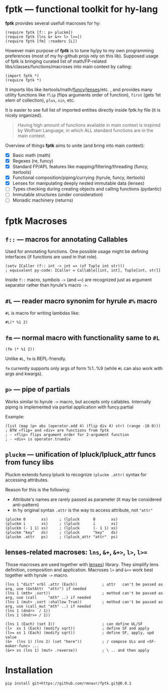 
# **fptk** — functional toolkit for hy-lang

<!-- Intro ‾‾‾‾‾‾‾‾‾‾‾‾‾‾‾‾‾‾‾‾‾‾‾‾‾‾‾‾‾‾‾‾‾‾‾‾‾‾‾‾‾‾‾‾‾‾‾‾‾‾‾‾‾‾‾‾‾‾‾‾‾‾‾‾‾‾‾‾\ {{{1 -->

**fptk** provides several usefull macroses for hy: 
```hy
(require fptk [f:: p> pluckm])
(require fptk [lns &+ &+> l> l>=])
(require fptk [fm] :readers [L])
```

However main purpose of **fptk** is to tune hy/py to my own programming preferences (most of my hy-github projs rely on this lib).
Supposed usage of fptk is bringing curated list of math/FP-related libs/classes/functions/macroses into main context by calling:
```hy
(import fptk *)
(require fptk *)
```
It imports libs like itertools/math/[funcy](https://github.com/Suor/funcy)/[lenses](https://github.com/ingolemo/python-lenses)/etc. ,
and provides many utility functions like `flip` (flips arguments order of function), `first` (gets 1st elem of collection), `plus`, `sin`, etc.

It is easier to see full list of imported entities directly inside fptk.hy file (it is nicely organized).

> Having high amount of functions available in main context is inspired by Wolfram Language, in which ALL standard functions are in the main context.

Overview of things **fptk** aims to unite (and bring into main context):
- [x] Basic math (math)
- [x] Regexes (re, funcy)
- [x] Standard FP/APL features like mapping/filtering/threading (funcy, itertools)
- [x] Functional composition/piping/currying (hyrule, funcy, itertools)
- [x] Lenses for manipulating deeply nested immutable data (lenses)
- [ ] Types checking during creating objects and calling functions (pydantic)
- [ ] Immutable structures (under consideration)
- [ ] Monadic machinery (returns)

<!-- __________________________________________________________________________/ }}}1 -->

# fptk Macroses

<!-- f:: ‾‾‾‾‾‾‾‾‾‾‾‾‾‾‾‾‾‾‾‾‾‾‾‾‾‾‾‾‾‾‾‾‾‾‾‾‾‾‾‾‾‾‾‾‾‾‾‾‾‾‾‾‾‾‾‾‾‾‾‾‾‾‾‾‾‾‾‾‾‾\ {{{1 -->

## `f::` — macros for annotating Callables
Used for annotating functions.
One possible usage might be defining interfaces (if functions are used in that role).

```hy
(setv ICaller (f:: int -> int => (of Tuple int str)))
; equivalent py-code: ICaller = Callable[[int, int], Tuple[int, str]]
```

Inside `f::` macro, symbols `->` (and `=>`) are recognized just as argument separator rather than hyrule's macro `->`.

<!-- __________________________________________________________________________/ }}}1 -->
<!-- #L, fm ‾‾‾‾‾‾‾‾‾‾‾‾‾‾‾‾‾‾‾‾‾‾‾‾‾‾‾‾‾‾‾‾‾‾‾‾‾‾‾‾‾‾‾‾‾‾‾‾‾‾‾‾‾‾‾‾‾‾‾‾‾‾‾‾‾‾‾\ {{{1 -->

## `#L` — reader macro synonim for hyrule `#%` macro

`#L` is macro for writing lambdas like: 
```hy
#L(* %1 2)
```

## `fm` — normal macro with functionality same to `#L`

```hy
(fm (* %1 2))
```

Unlike `#L`, `fm` is REPL-friendly.

`fm` currently supports only args of form %1..%9 (while `#L` can also work with args and kwargs).

<!-- __________________________________________________________________________/ }}}1 -->
<!-- p> ‾‾‾‾‾‾‾‾‾‾‾‾‾‾‾‾‾‾‾‾‾‾‾‾‾‾‾‾‾‾‾‾‾‾‾‾‾‾‾‾‾‾‾‾‾‾‾‾‾‾‾‾‾‾‾‾‾‾‾‾‾‾‾‾‾‾‾‾‾‾‾\ {{{1 -->

## `p>` — pipe of partials

Works similar to hyrule `->` macro, but accepts only callables.
Internally piping is implemented via partial application with funcy.partial

Example:
```hy
(list (map (p> abs (operator.add 4) (flip div 4) str) (range -10 0)))
; BTW «flip» and «div» are functions from fptk
; - «flip» flips argument order for 2-argument function
; - «div» is operator.truediv
```

<!-- __________________________________________________________________________/ }}}1 -->
<!-- pluckm ‾‾‾‾‾‾‾‾‾‾‾‾‾‾‾‾‾‾‾‾‾‾‾‾‾‾‾‾‾‾‾‾‾‾‾‾‾‾‾‾‾‾‾‾‾‾‾‾‾‾‾‾‾‾‾‾‾‾‾‾‾‾‾‾‾‾‾\ {{{1 -->

## `pluckm` — unification of lpluck/lpluck_attr funcs from funcy libs

Pluckm extends funcy.lpluck to recognize `(pluckm .attr)` syntax for accessing attributes.

Reason for this is the following:
* Attribute's names are rarely passed as parameter (it may be considered anti-pattern)
* In hy original syntax `.attr` is the way to access attribute, not `"attr"`

```hy
(pluckm 0       xs)     ; (lpluck      0       xs)
(pluckm i       xs)     ; (lpluck      i       xs)
(pluckm (- 1 1) xs)     ; (lpluck      (- 1 1) xs)
(pluckm "key"   ds)     ; (lpluck      "key"   ds)
(pluckm .attr   ps)     ; (lpluck_attr "attr"  ps) 
```

<!-- __________________________________________________________________________/ }}}1 -->

<!-- Lenses ‾‾‾‾‾‾‾‾‾‾‾‾‾‾‾‾‾‾‾‾‾‾‾‾‾‾‾‾‾‾‾‾‾‾‾‾‾‾‾‾‾‾‾‾‾‾‾‾‾‾‾‾‾‾‾‾‾‾‾‾‾‾‾‾‾‾‾\ {{{1 -->

## lenses-related macroses: `lns`, `&+`, `&+>`, `l>`, `l>=`

Those macroses are used together with [lenses](https://github.com/ingolemo/python-lenses)) library.
They simplify lens definition, composition and application.
Macroses `l>` and `&+>` work best together with hyrule `->` macro.

```hy
(lns 1 "dict" vrbl .attr (Each))           ; attr   can't be passed as arg, use (GetAttr  "attr") if needed
(lns 1 (mth> .sort))                       ; method can't be passed as arg, use (call     "mth" ..) if needed
(lns 1 (mut> .sort :shallow True))         ; method can't be passed as arg, use (call_mut "mth" ..) if needed
(lns 1 (dndr>  / 1))                
(lns 1 (dndr>> / 1))                       

(lns 1 (Each) (set 3))                     ; can define UL/SF
(l>  xs 1 (Each) (modify sqrt))            ; define SF and apply
(l>= xs 1 (Each) (modify sqrt))            ; define SF, apply, upd value
(&+  (lns 1) (lns 2) (set "here"))         ; / compose ULs and «SF-maker-func» ...
(&+> xs (lns 1) (mut> .reverse))           ; \ .. and then apply
```

<!-- __________________________________________________________________________/ }}}1 -->


# Installation

```
pip install git+https://github.com/rmnavr/fptk.git@0.0.1
```
